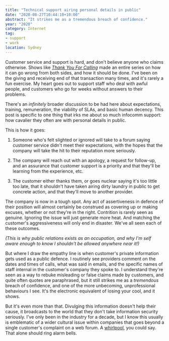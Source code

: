```yaml
---
title: "Technical support airing personal details in public"
date: "2020-08-27T10:44:10+10:00"
abstract: "It strikes me as a tremendous breach of confidence."
year: "2020"
category: Internet
tag:
- support
- work
location: Sydney
---
```

Customer service and support is hard, and don't believe anyone who claims otherwise. Shows like *[Thank You For Calling](http://esn.fm/tyfc/)* made an entire series on how it can go wrong from both sides, and how it should be done. I've been on the giving and receiving end of that transaction many times, and it's rarely a fun exercise. My heart goes out to support staff who deal with awful people, and customers who go for weeks without answers to their problems.

There's an *infinitely* broader discussion to be had here about expectations, training, remuneration, the viability of SLAs, and basic human decency. This post is specific to one thing that irks me about so much infocomm support: how cavalier they often are with personal details in public.

This is how it goes:

1. Someone who's felt slighted or ignored will take to a forum saying customer service didn't meet their expectations, with the hopes that the company will take the hit to their reputation more seriously.

2. The company will reach out with an apology, a request for follow-up, and an assurance that customer support is a priority and that they'll be learning from the experience, etc.

3. The customer either thanks them, or goes nuclear saying it's too little too late, that it shouldn't have taken airing dirty laundry in public to get concrete action, and that they'll move to another provider.

The company is now in a tough spot. Any act of assertiveness in defence of their position will almost certainly be construed as covering up or making excuses, whether or not they're in the right. Contrition is rarely seen as genuine. Ignoring the issue will just generate more heat. And matching the customer's aggressiveness will only end in disaster. We've all seen each of these outcomes.

*(This is why public relations exists as an occupation, and why I'm self aware enough to know I shouldn't be allowed anywhere near it!)*

But where I draw the empathy line is when customer's private information gets used as a public defence. I routinely see providers comment on the dates and times of calls, what was said in emails, and the specific names of staff internal in the customer's company they spoke to. I understand they're seen as a way to rebuke misleading or false claims made by customers, and quite often quotes are paraphrased, but it still strikes me as a *tremendous* breach of confidence, and one of the more unbecoming, unprofessional behaviours I see. It's the electronic equivalent of losing your cool, and it shows.

But it's even more than that. Divulging this information doesn't help their cause, it broadcasts to the world that they don't take information security seriously. I've only been in the industry for a decade, but I know this usually is emblematic of a wider cultural issue within companies that goes beyond a single customer's complaint on a web forum. A [whirlpool](https://whirlpool.net.au/), you could say. That alone should ring alarm bells.

